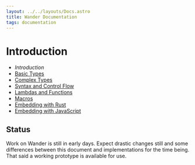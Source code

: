 ```yaml
---
layout: ../../layouts/Docs.astro
title: Wander Documentation
tags: documentation
---
```


# Introduction

 * *Introduction*
 * [Basic Types](/docs/basic-types/)
 * [Complex Types](/docs/complex-types/)
 * [Syntax and Control Flow](/docs/syntax-and-control-flow/)
 * [Lambdas and Functions](/docs/lambdas-and-functions/)
 * [Macros](/docs/macros/)
 * [Embedding with Rust](/docs/embedding-with-rust/)
 * [Embedding with JavaScript](/docs/embedding-with-js/)

## Status

Work on Wander is still in early days.
Expect drastic changes still and some differences between this document and implementations for the time being.
That said a working prototype is available for use.
